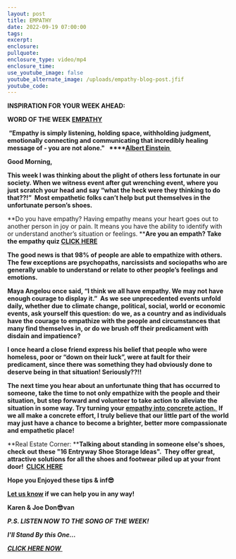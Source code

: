```yaml
---
layout: post
title: EMPATHY
date: 2022-09-19 07:00:00
tags:
excerpt:
enclosure:
pullquote:
enclosure_type: video/mp4
enclosure_time:
use_youtube_image: false
youtube_alternate_image: /uploads/empathy-blog-post.jfif
youtube_code:
---
```

**INSPIRATION FOR YOUR WEEK AHEAD:**

**WORD OF THE WEEK&nbsp;[EMPATHY](https://www.bing.com/search?q=definition+of+empathy&amp;cvid=ebbe0ef617c940d1a0fc7a1d5294fb5b&amp;aqs=edge..69i57j69i64.9551j0j1&amp;pglt=2083&amp;FORM=ANNTA1&amp;PC=U531)**

**&nbsp;“****Empathy is simply listening, holding space, withholding judgment, emotionally connecting and communicating that incredibly healing message of - you are not alone."&nbsp;****&nbsp;&nbsp;****[Albert Einstein&nbsp;](https://www.bing.com/search?q=albert+einstein+empathy&amp;form=ANNTH1&amp;refig=868a64c3507b4a1e8d6632ac627e22ca&amp;sp=1&amp;qs=NWU&amp;pq=albert+einstein+empathy&amp;sk=PRES1&amp;sc=8-23&amp;cvid=868a64c3507b4a1e8d6632ac627e22ca)**

**Good Morning,**

**This week I was thinking about the plight of others less fortunate in our society. When we witness event after gut wrenching event, where you just scratch your head and say “what the heck were they thinking to do that??\!”&nbsp; Most empathetic folks can’t help but put themselves in the unfortunate person’s shoes.&nbsp;**

**Do you have empathy? Having empathy means your heart goes out to another person in joy or pain. It means you have the ability to identify with or understand another’s situation or feelings.&nbsp;****Are you an empath? Take the empathy quiz&nbsp;[CLICK HERE](https://psychologia.co/empathy-test/)**

**The good news is that 98% of people are able to empathize with others.&nbsp; The few exceptions are psychopaths, narcissists and sociopaths who are generally unable to understand or relate to other people’s feelings and emotions.**

**Maya Angelou once said, “I think we all have empathy. We may not have enough courage to display it.” &nbsp;As we see unprecedented events unfold daily, whether due to climate change, political, social, world or economic events, ask yourself this question: do we, as a country and as individuals have the courage to empathize with the people and circumstances that many find themselves in, or do we brush off their predicament with disdain and impatience? &nbsp;**

**I once heard a close friend express his belief that people who were homeless, poor or “down on their luck”, were at fault for their predicament, since there was something they had obviously done to deserve being in that situation\! Seriously??\!\!**

**The next time you hear about an unfortunate thing that has occurred to someone, take the time to not only empathize with the people and their situation, but step forward and volunteer to take action to alleviate the situation in some way. Try turning your&nbsp;[empathy into concrete action.&nbsp;](https://personalexcellence.co/blog/empathy/)&nbsp;If we all make a concrete effort, I truly believe that our little part of the world may just have a chance to become a brighter, better more compassionate and empathetic place\!**

**Real Estate Corner:&nbsp;****Talking about standing in someone else's shoes, check out these "16 Entryway Shoe Storage Ideas".&nbsp; They offer great, attractive solutions for all the shoes and footwear piled up at your front door\! &nbsp;[CLICK HERE](https://www.thespruce.com/entryway-shoe-storage-ideas-5499224)**

**Hope you Enjoyed these tips & inf😎**

**[Let us know](https://longislandrealestatevideoblog.com/contact)&nbsp;if we can help you in any way\!&nbsp;**

**Karen & Joe Don😎van&nbsp;**

***P.S. LISTEN NOW TO THE SONG OF THE WEEK\!***

***I'll Stand By this One...***

***[CLICK HERE NOW&nbsp;](https://youtu.be/vKl7DrQj9ig)&nbsp;***